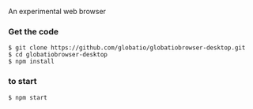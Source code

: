 
An experimental web browser 

### Get the code

```
$ git clone https://github.com/globatio/globatiobrowser-desktop.git
$ cd globatiobrowser-desktop
$ npm install
```

### to start

```
$ npm start
```
